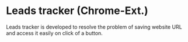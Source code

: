 # Leads tracker (Chrome-Ext.)
Leads tracker is developed to resolve the problem of saving website URL and access it easily on click of a button.
